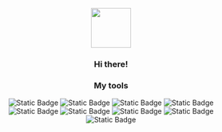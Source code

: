 <p align=center>
<img src="https://mi-sha.ru/images/photographer/photographer-2/sp-logo-b.png" width=80>
</p>
<h3 style='text-align: center;'>Hi there!</h3>
<h3 style='text-align: center;'>My tools</h3>
<p align='center'>
<img alt="Static Badge" src="https://img.shields.io/badge/-python-white?style=for-the-badge&logo=python&logoColor=%233776AB&color=%23e9e9e9"" > 
  <img alt="Static Badge" src="https://img.shields.io/badge/-python-white?style=for-the-badge&logo=python&logoColor=%233776AB&color=%23e9e9e9"" > 
<img alt="Static Badge" src="https://img.shields.io/badge/-php-white?style=for-the-badge&logo=php&logoColor=%23777BB4&color=%23e9e9e9"> 
<img alt="Static Badge" src="https://img.shields.io/badge/-mysql-white?style=for-the-badge&logo=mysql&logoColor=%234479A1&color=%23e9e9e9"">
<img alt="Static Badge" src="https://img.shields.io/badge/-apache-white?style=for-the-badge&logo=apache&logoColor=%23D22128&color=%23e9e9e9"">
<img alt="Static Badge" src="https://img.shields.io/badge/-ubuntu-white?style=for-the-badge&logo=ubuntu&logoColor=%23E95420&color=%23e9e9e9"">
<img alt="Static Badge" src="https://img.shields.io/badge/-html5-white?style=for-the-badge&logo=html5&logoColor=%23E34F26&color=%23e9e9e9"">
<img alt="Static Badge" src="https://img.shields.io/badge/-css-white?style=for-the-badge&logo=css3&logoColor=%231572B6&color=%23e9e9e9"">
<img alt="Static Badge" src="https://img.shields.io/badge/-jquery-white?style=for-the-badge&logo=jquery&logoColor=%230769AD&color=%23e9e9e9">
  
<p>
